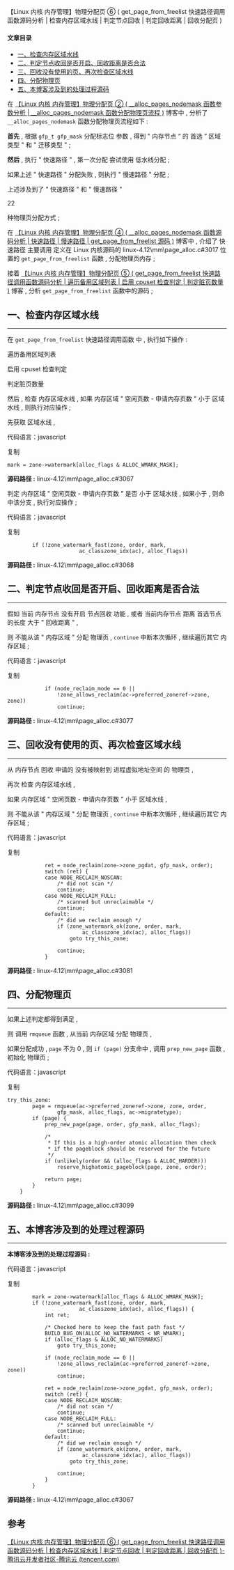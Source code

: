 【Linux 内核 内存管理】物理分配页 ⑥ ( get_page_from_freelist 快速路径调用函数源码分析 | 检查内存区域水线 | 判定节点回收 | 判定回收距离 | 回收分配页 )

#### 文章目录

-   [一、检查内存区域水线](https://cloud.tencent.com/developer?from_column=20421&from=20421)
-   [二、判定节点收回是否开启、回收距离是否合法](https://cloud.tencent.com/developer?from_column=20421&from=20421)
-   [三、回收没有使用的页、再次检查区域水线](https://cloud.tencent.com/developer?from_column=20421&from=20421)
-   [四、分配物理页](https://cloud.tencent.com/developer?from_column=20421&from=20421)
-   [五、本博客涉及到的处理过程源码](https://cloud.tencent.com/developer?from_column=20421&from=20421)

在 [【Linux 内核 内存管理】物理分配页 ② ( \_\_alloc\_pages\_nodemask 函数参数分析 | \_\_alloc\_pages\_nodemask 函数分配物理页流程 )](https://cloud.tencent.com/developer/article/2253551?from_column=20421&from=20421) 博客中 , 分析了 `__alloc_pages_nodemask` 函数分配物理页流程如下 :

**首先** , 根据 `gfp_t gfp_mask` 分配标志位 参数 , 得到 " 内存节点 “ 的 首选 ” 区域类型 " 和 " 迁移类型 " ;

**然后** , 执行 " 快速路径 " , 第一次分配 尝试使用 低水线分配 ;

如果上述 " 快速路径 " 分配失败 , 则执行 " 慢速路径 " 分配 ;

上述涉及到了 " 快速路径 " 和 " 慢速路径 "

22

种物理页分配方式 ;

在 [【Linux 内核 内存管理】物理分配页 ④ ( \_\_alloc\_pages\_nodemask 函数源码分析 | 快速路径 | 慢速路径 | get\_page\_from\_freelist 源码 )](https://cloud.tencent.com/developer/tools/blog-entry?target=https%3A%2F%2Fblog.csdn.net%2Fshulianghan%2Farticle%2Fdetails%2F124400845&source=article&objectId=2253555) 博客中 , 介绍了 快速路径 主要调用 定义在 Linux 内核源码的 linux-4.12\\mm\\page\_alloc.c#3017 位置的 `get_page_from_freelist` 函数 , 分配物理页内存 ;

接着 [【Linux 内核 内存管理】物理分配页 ⑤ ( get\_page\_from\_freelist 快速路径调用函数源码分析 | 遍历备用区域列表 | 启用 cpuset 检查判定 | 判定脏页数量 )](https://cloud.tencent.com/developer/tools/blog-entry?target=https%3A%2F%2Fblog.csdn.net%2Fshulianghan%2Farticle%2Fdetails%2F124401424&source=article&objectId=2253555) 博客 , 分析 `get_page_from_freelist` 函数中的源码 ;

## 一、检查内存区域水线

* * *

在 `get_page_from_freelist` 快速路径调用函数 中 , 执行如下操作 :

遍历备用区域列表

启用 cpuset 检查判定

判定脏页数量

然后 , 检查 内存区域水线 , 如果 内存区域 " 空闲页数 - 申请内存页数 " 小于 区域水线 , 则执行对应操作 ;

先获取 区域水线 ,

代码语言：javascript

复制

    mark = zone->watermark[alloc_flags & ALLOC_WMARK_MASK];

**源码路径 :** linux-4.12\\mm\\page\_alloc.c#3067

判定 内存区域 " 空闲页数 - 申请内存页数 " 是否 小于 区域水线 , 如果小于 , 则命中该分支 , 执行对应操作 ;

代码语言：javascript

复制

    		if (!zone_watermark_fast(zone, order, mark,
    				       ac_classzone_idx(ac), alloc_flags))

**源码路径 :** linux-4.12\\mm\\page\_alloc.c#3068

## 二、判定节点收回是否开启、回收距离是否合法

* * *

假如 当前 内存节点 没有开启 节点回收 功能 , 或者 当前内存节点 距离 首选节点 的长度 大于 " 回收距离 " ,

则 不能从该 " 内存区域 " 分配 物理页 , `continue` 中断本次循环 , 继续遍历其它 内存区域 ;

代码语言：javascript

复制

    			if (node_reclaim_mode == 0 ||
    			    !zone_allows_reclaim(ac->preferred_zoneref->zone, zone))
    				continue;

**源码路径 :** linux-4.12\\mm\\page\_alloc.c#3077

## 三、回收没有使用的页、再次检查区域水线

* * *

从 内存节点 回收 申请的 没有被映射到 进程虚拟地址空间 的 物理页 ,

再次 检查 内存区域水线 ,

如果 内存区域 " 空闲页数 - 申请内存页数 " 小于 区域水线 ,

则 不能从该 " 内存区域 " 分配 物理页 , `continue` 中断本次循环 , 继续遍历其它 内存区域 ;

代码语言：javascript

复制

    			ret = node_reclaim(zone->zone_pgdat, gfp_mask, order);
    			switch (ret) {
    			case NODE_RECLAIM_NOSCAN:
    				/* did not scan */
    				continue;
    			case NODE_RECLAIM_FULL:
    				/* scanned but unreclaimable */
    				continue;
    			default:
    				/* did we reclaim enough */
    				if (zone_watermark_ok(zone, order, mark,
    						ac_classzone_idx(ac), alloc_flags))
    					goto try_this_zone;
    
    				continue;
    			}

**源码路径 :** linux-4.12\\mm\\page\_alloc.c#3081

## 四、分配物理页

* * *

如果上述判定都得到满足 ,

则 调用 `rmqueue` 函数 , 从当前 内存区域 分配 物理页 ,

如果分配成功 , `page` 不为 0 , 则 `if (page)` 分支命中 , 调用 `prep_new_page` 函数 , 初始化 物理页 ;

代码语言：javascript

复制

    try_this_zone:
    		page = rmqueue(ac->preferred_zoneref->zone, zone, order,
    				gfp_mask, alloc_flags, ac->migratetype);
    		if (page) {
    			prep_new_page(page, order, gfp_mask, alloc_flags);
    
    			/*
    			 * If this is a high-order atomic allocation then check
    			 * if the pageblock should be reserved for the future
    			 */
    			if (unlikely(order && (alloc_flags & ALLOC_HARDER)))
    				reserve_highatomic_pageblock(page, zone, order);
    
    			return page;
    		}
    	}

**源码路径 :** linux-4.12\\mm\\page\_alloc.c#3099

## 五、本博客涉及到的处理过程源码

* * *

**本博客涉及到的处理过程源码 :**

代码语言：javascript

复制

    		mark = zone->watermark[alloc_flags & ALLOC_WMARK_MASK];
    		if (!zone_watermark_fast(zone, order, mark,
    				       ac_classzone_idx(ac), alloc_flags)) {
    			int ret;
    
    			/* Checked here to keep the fast path fast */
    			BUILD_BUG_ON(ALLOC_NO_WATERMARKS < NR_WMARK);
    			if (alloc_flags & ALLOC_NO_WATERMARKS)
    				goto try_this_zone;
    
    			if (node_reclaim_mode == 0 ||
    			    !zone_allows_reclaim(ac->preferred_zoneref->zone, zone))
    				continue;
    
    			ret = node_reclaim(zone->zone_pgdat, gfp_mask, order);
    			switch (ret) {
    			case NODE_RECLAIM_NOSCAN:
    				/* did not scan */
    				continue;
    			case NODE_RECLAIM_FULL:
    				/* scanned but unreclaimable */
    				continue;
    			default:
    				/* did we reclaim enough */
    				if (zone_watermark_ok(zone, order, mark,
    						ac_classzone_idx(ac), alloc_flags))
    					goto try_this_zone;
    
    				continue;
    			}
    		}

**源码路径 :** linux-4.12\\mm\\page\_alloc.c#3067

## 参考

[【Linux 内核 内存管理】物理分配页 ⑥ ( get_page_from_freelist 快速路径调用函数源码分析 | 检查内存区域水线 | 判定节点回收 | 判定回收距离 | 回收分配页 )-腾讯云开发者社区-腾讯云 (tencent.com)](https://cloud.tencent.com/developer/article/2253555)